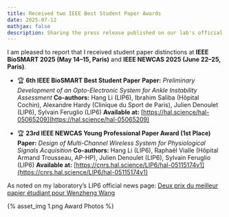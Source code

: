 ```yaml
---
title: Received two IEEE Best Student Paper Awards
date: 2025-07-12
mathjax: false
description: Sharing the press release published on our lab's official website after I received two Best Paper Awards.
---
```


I am pleased to report that I received student paper distinctions at **IEEE BioSMART 2025 (May 14–15, Paris)** and **IEEE NEWCAS 2025 (June 22–25, Paris)**.

* 🏆 **6th IEEE BioSMART Best Student Paper**
  **Paper:** *Preliminary Development of an Opto-Electronic System for Ankle Instability Assessment*
  **Co-authors:** Hang Li (LIP6), Ibrahim Saliba (Hôpital Cochin), Alexandre Hardy (Clinique du Sport de Paris), Julien Denoulet (LIP6), Sylvain Feruglio (LIP6)
  **Available at:** [https://hal.science/hal-05065209](https://hal.science/hal-05065209)

* 🏆 **23rd IEEE NEWCAS Young Professional Paper Award (1st Place)**
  **Paper:** *Design of Multi-Channel Wireless System for Physiological Signals Acquisition*
  **Co-authors:** Hang Li (LIP6), Raphaël Vialle (Hôpital Armand Trousseau, AP-HP), Julien Denoulet (LIP6), Sylvain Feruglio (LIP6)
  **Available at:** [https://cnrs.hal.science/LIP6/hal-05115174v1](https://cnrs.hal.science/LIP6/hal-05115174v1)

As noted on my laboratory’s LIP6 official news page: [Deux prix du meilleur papier étudiant pour Wenzheng Wang](https://www.lip6.fr/actualite/information-fiche.php?ident=OL288)

{% asset_img 1.png Award Photos %}
